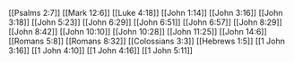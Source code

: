 [[Psalms 2:7]]
[[Mark 12:6]]
[[Luke 4:18]]
[[John 1:14]]
[[John 3:16]]
[[John 3:18]]
[[John 5:23]]
[[John 6:29]]
[[John 6:51]]
[[John 6:57]]
[[John 8:29]]
[[John 8:42]]
[[John 10:10]]
[[John 10:28]]
[[John 11:25]]
[[John 14:6]]
[[Romans 5:8]]
[[Romans 8:32]]
[[Colossians 3:3]]
[[Hebrews 1:5]]
[[1 John 3:16]]
[[1 John 4:10]]
[[1 John 4:16]]
[[1 John 5:11]]
